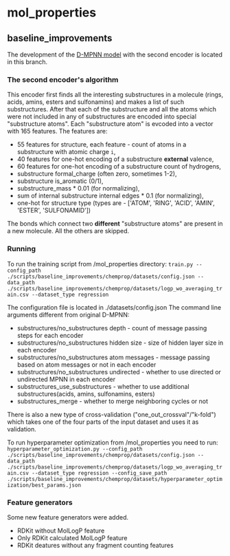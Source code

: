 
# mol_properties

## baseline_improvements
The development of the [D-MPNN model](https://github.com/chemprop/chemprop) with the second encoder is located in this branch.

### The second encoder's algorithm

This encoder first finds all the interesting substructures in a molecule (rings, acids, amins, esters and sulfonamins) and makes a list of such substructures. After that each of the substructure and all the atoms which were not included in any of substructures are encoded into special "substructure atoms". Each "substructure atom" is evcoded into a vector with 165 features. The features are:
* 55 features for structure, each feature - count of atoms in a substructure with atomic charge `i`,
* 40 features for one-hot encoding of a substructure **external** valence,
* 60 features for one-hot encoding of a substructure count of hydrogens,
* substructure formal_charge (often zero, sometimes 1-2),
* substructure is_aromatic (0/1),
* substructure_mass \* 0.01 (for normalizing),
* sum of internal substructure internal edges \* 0.1 (for normalizing),
* one-hot for structure type (types are - ['ATOM', 'RING', 'ACID', 'AMIN', 'ESTER', 'SULFONAMID'])

The bonds which connect two **different** "substructure atoms" are present in a new molecule. All the others are skipped. 

### Running
To run the training script from /mol_properties directory:
```train.py --config_path ./scripts/baseline_improvements/chemprop/datasets/config.json --data_path ./scripts/baseline_improvements/chemprop/datasets/logp_wo_averaging_train.csv --dataset_type regression```

The configuration file is located in ./datasets/config.json
The command line arguments different from original D-MPNN:
- substructures/no_substructures depth - count of message passing steps for each encoder
- substructures/no_substructures hidden size - size of hidden layer size in each encoder
- substructures/no_substructures atom messages - message passing based on atom messages or not in each encoder
- substructures/no_substructures undirected - whether to use directed or undirected MPNN in each encoder
- substructures_use_substructures - whether to use additional substructures(acids, amins, sulfonamins, esters)
- substructures_merge - whether to merge neighboring cycles or not

There is also a new type of cross-validation ("one_out_crossval"/"k-fold") which takes one of the four parts of the input dataset and uses it as validation.

To run hyperparameter optimization from /mol_properties you need to run:
```hyperparameter_optimization.py --config_path ./scripts/baseline_improvements/chemprop/datasets/config.json --data_path ./scripts/baseline_improvements/chemprop/datasets/logp_wo_averaging_train.csv --dataset_type regression --config_save_path ./scripts/baseline_improvements/chemprop/datasets/hyperparameter_optimization/best_params.json```

### Feature generators

Some new feature generators were added.
- RDKit without MolLogP feature
- Only RDKit calculated MolLogP feature
- RDKit deatures without any fragment counting features


